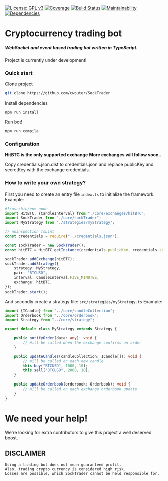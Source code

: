 [![License: GPL v3](https://img.shields.io/badge/License-GPL%20v3-blue.svg)](https://www.gnu.org/licenses/gpl-3.0)
[![Coverage](https://codecov.io/gh/cwouter/SockTrader/branch/master/graph/badge.svg)](https://codecov.io/gh/cwouter/SockTrader)
[![Build Status](https://travis-ci.org/cwouter/SockTrader.svg?branch=master)](https://travis-ci.org/cwouter/SockTrader)
[![Maintainability](https://api.codeclimate.com/v1/badges/4ff5f03cd3df6fe8f776/maintainability)](https://codeclimate.com/github/cwouter/SockTrader/maintainability)
[![Dependencies](https://david-dm.org/cwouter/SockTrader.svg)](https://david-dm.org/cwouter/SockTrader)


# Cryptocurrency trading bot
##### WebSocket and event based trading bot written in TypeScript. 

Project is currently under development!


### Quick start

Clone project
```bash
git clone https://github.com/cwouter/SockTrader
```

Install dependencies
```bash
npm run install
```

Run bot!
```bash
npm run compile
```

### Configuration

**HitBTC is the only supported exchange**
**More exchanges will follow soon..**
  
Copy credentials.json.dist to credentials.json and replace publicKey and secretKey with the exchange credentials.


### How to write your own strategy?

First you need to create an entry file `index.ts` to initialize the framework.
Example:
```typescript
#!/usr/bin/env node
import HitBTC, {CandleInterval} from "./core/exchanges/hitBTC";
import SockTrader from "./core/sockTrader";
import MyStrategy from "./strategies/myStrategy";

// noinspection TsLint
const credentials = require("../credentials.json");

const sockTrader = new SockTrader();
const hitBTC = HitBTC.getInstance(credentials.publicKey, credentials.secretKey);

sockTrader.addExchange(hitBTC);
sockTrader.addStrategy({
    strategy: MyStrategy,
    pair: "BTCUSD",
    interval: CandleInterval.FIVE_MINUTES,
    exchange: hitBTC,
});
sockTrader.start();
```

And secondly create a strategy file: `src/strategies/myStrategy.ts`
Example:
```typescript
import {ICandle} from "../core/candleCollection";
import Orderbook from "../core/orderbook";
import Strategy from "../core/strategy";

export default class MyStrategy extends Strategy {

    public notifyOrder(data: any): void {
        // Will be called when the exchange confirms an order
    }

    public updateCandles(candleCollection: ICandle[]): void {
        // Will be called on each new candle
        this.buy("BTCUSD", 1000, 10);
        this.sell("BTCUSD", 2000, 10);
    }

    public updateOrderbook(orderbook: Orderbook): void {
        // Will be called on each exchange orderbook update
    }
}
```


# We need your help!
We're looking for extra contributors to give this project a well deserved boost.


## DISCLAIMER
    Using a trading bot does not mean guaranteed profit. 
    Also, trading crypto currency is considered high risk.
    Losses are possible, which SockTrader cannot be held responsible for.
